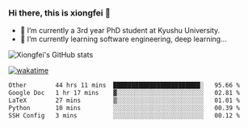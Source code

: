 ### Hi there, this is xiongfei 👋


- 🔭 I’m currently a 3rd year PhD student at Kyushu University.
- 🌱 I’m currently learning software engineering, deep learning...

<!--
**X1on9f31/X1on9f31** is a ✨ _special_ ✨ repository because its `README.md` (this file) appears on your GitHub profile.
Here are some ideas to get you started:
-->

![Xiongfei's GitHub stats](https://github-readme-stats.vercel.app/api?username=X1on9f31)


[![wakatime](https://wakatime.com/badge/user/9e8d5516-d162-43e7-9563-87295d455a71.svg)](https://wakatime.com/@9e8d5516-d162-43e7-9563-87295d455a71)

<!--START_SECTION:waka-->

```txt
Other        44 hrs 11 mins  ████████████████████████░   95.66 %
Google Doc   1 hr 17 mins    ▓░░░░░░░░░░░░░░░░░░░░░░░░   02.81 %
LaTeX        27 mins         ▒░░░░░░░░░░░░░░░░░░░░░░░░   01.01 %
Python       10 mins         ░░░░░░░░░░░░░░░░░░░░░░░░░   00.39 %
SSH Config   3 mins          ░░░░░░░░░░░░░░░░░░░░░░░░░   00.12 %
```

<!--END_SECTION:waka-->

